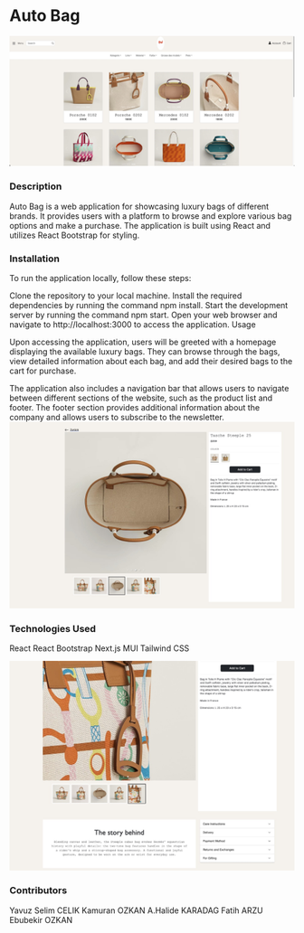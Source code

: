 <h1>Auto Bag</h1>
<img src="https://github.com/eozkanch/MY-AUTO-BAG/blob/main/public/images/app1.jpeg"  witdth ="400px">



<h3>Description</h3>

Auto Bag is a web application for showcasing luxury bags of different brands. It provides users with a platform to browse and explore various  bag options and make a purchase. The application is built using React and utilizes React Bootstrap for styling.

<h3>Installation</h3>

To run the application locally, follow these steps:

Clone the repository to your local machine.
Install the required dependencies by running the command npm install.
Start the development server by running the command npm start.
Open your web browser and navigate to http://localhost:3000 to access the application.
Usage

Upon accessing the application, users will be greeted with a homepage displaying the available luxury bags. They can browse through the bags, view detailed information about each bag, and add their desired bags to the cart for purchase.

The application also includes a navigation bar that allows users to navigate between different sections of the website, such as the product list and footer. The footer section provides additional information about the company and allows users to subscribe to the newsletter.
<img src="https://github.com/eozkanch/MY-AUTO-BAG/blob/main/public/images/app2.jpeg"  witdth ="400px">

<h3>Technologies Used</h3>

React
React Bootstrap
Next.js
MUI 
Tailwind CSS

<img src="https://github.com/eozkanch/MY-AUTO-BAG/blob/main/public/images/app3.jpeg"  witdth ="400px">

<h3>Contributors</h3>

Yavuz Selim CELIK
Kamuran OZKAN
A.Halide KARADAG
Fatih ARZU
Ebubekir OZKAN



